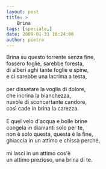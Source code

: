 ```yaml
---
layout: post
title: >
    Brina
tags: [speciale,]
date: 2009-01-31 16:24:00
author: pietro
---
```

Brina su questo torrente senza fine,<br/>fossero foglie, sarebbe foresta,<br/>di alberi aghi tante foglie e spine,<br/>e ci sarebbe una lacrima a testa,<br/><br/>per dissetare la voglia di dolore,<br/>che incrina la bianchezza,<br/>nuvole di sconcertante candore,<br/>così cade in brina la carezza.<br/><br/>E quel velo d'acqua e bolle brine<br/>congela in diamanti solo per te,<br/>non è solo questa, questa è la fine,<br/>ghiaccia in un attimo e chissà perché,<br/><br/>mi lasci in un attimo cos'è<br/>un attimo prezioso, una brina di te.
